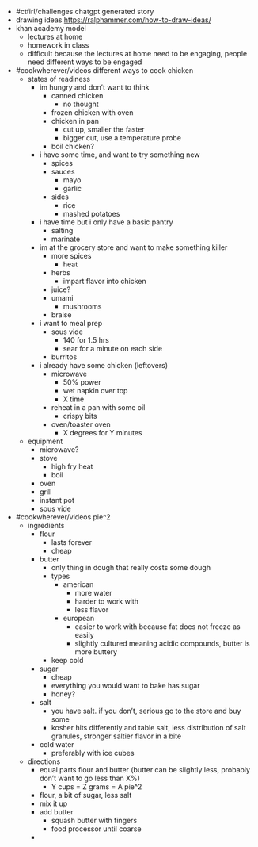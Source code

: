 - #ctfirl/challenges chatgpt generated story
- drawing ideas https://ralphammer.com/how-to-draw-ideas/
- khan academy model
	- lectures at home
	- homework in class
	- difficult because the lectures at home need to be engaging, people need different ways to be engaged
- #cookwherever/videos different ways to cook chicken
	- states of readiness
		- im hungry and don’t want to think
			- canned chicken
				- no thought
			- frozen chicken with oven
			- chicken in pan
				- cut up, smaller the faster
				- bigger cut, use a temperature probe
			- boil chicken?
		- i have some time, and want to try something new
			- spices
			- sauces
				- mayo
				- garlic
			- sides
				- rice
				- mashed potatoes
		- i have time but i only have a basic pantry
			- salting
			- marinate
		- im at the grocery store and want to make something killer
			- more spices
				- heat
			- herbs
				- impart flavor into chicken
			- juice?
			- umami
				- mushrooms
			- braise
		- i want to meal prep
			- sous vide
				- 140 for 1.5 hrs
				- sear for a minute on each side
			- burritos
		- i already have some chicken (leftovers)
			- microwave
				- 50% power
				- wet napkin over top
				- X time
			- reheat in a pan with some oil
				- crispy bits
			- oven/toaster oven
				- X degrees for Y minutes
	- equipment
		- microwave?
		- stove
			- high fry heat
			- boil
		- oven
		- grill
		- instant pot
		- sous vide
- #cookwherever/videos pie^2
	- ingredients
		- flour
			- lasts forever
			- cheap
		- butter
			- only thing in dough that really costs some dough
			- types
				- american
					- more water
					- harder to work with
					- less flavor
				- european
					- easier to work with because fat does not freeze as easily
					- slightly cultured meaning acidic compounds, butter is more buttery
			- keep cold
		- sugar
			- cheap
			- everything you would want to bake has sugar
			- honey?
		- salt
			- you have salt. if you don’t, serious go to the store and buy some
			- kosher hits differently and table salt, less distribution of salt granules, stronger saltier flavor in a bite
		- cold water
			- preferably with ice cubes
	- directions
		- equal parts flour and butter (butter can be slightly less, probably don’t want to go less than X%)
			- Y cups = Z grams = A pie^2
		- flour, a bit of sugar, less salt
		- mix it up
		- add butter
			- squash butter with fingers
			- food processor until coarse
		-